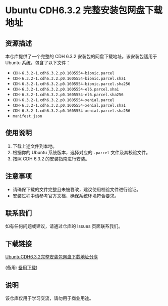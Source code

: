 # Ubuntu CDH6.3.2 完整安装包网盘下载地址

## 资源描述

本仓库提供了一个完整的 CDH 6.3.2 安装包的网盘下载地址。该安装包适用于 Ubuntu 系统，包含了以下文件：

- `CDH-6.3.2-1.cdh6.3.2.p0.1605554-bionic.parcel`
- `CDH-6.3.2-1.cdh6.3.2.p0.1605554-bionic.parcel.sha1`
- `CDH-6.3.2-1.cdh6.3.2.p0.1605554-bionic.parcel.sha256`
- `CDH-6.3.2-1.cdh6.3.2.p0.1605554-el6.parcel.sha1`
- `CDH-6.3.2-1.cdh6.3.2.p0.1605554-el6.parcel.sha256`
- `CDH-6.3.2-1.cdh6.3.2.p0.1605554-xenial.parcel`
- `CDH-6.3.2-1.cdh6.3.2.p0.1605554-xenial.parcel.sha1`
- `CDH-6.3.2-1.cdh6.3.2.p0.1605554-xenial.parcel.sha256`
- `manifest.json`

## 使用说明

1. 下载上述文件到本地。
2. 根据你的 Ubuntu 系统版本，选择对应的 `.parcel` 文件及其校验文件。
3. 按照 CDH 6.3.2 的安装指南进行安装。

## 注意事项

- 请确保下载的文件完整且未被篡改，建议使用校验文件进行验证。
- 安装过程中请参考官方文档，确保系统环境符合要求。

## 联系我们

如有任何问题或建议，请通过仓库的 Issues 页面联系我们。

## 下载链接
[UbuntuCDH6.3.2完整安装包网盘下载地址分享](https://pan.quark.cn/s/eeb29b32c09c) 

(备用: [备用下载](https://pan.baidu.com/s/1_R60Rdk5YI0eW9Wy1DEZSw?pwd=1234))

## 说明

该仓库仅用于学习交流，请勿用于商业用途。
